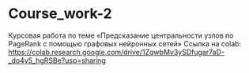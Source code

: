 # Course_work-2
Курсовая работа по теме «Предсказание центральности узлов по PageRank с помощью графовых нейронных сетей»
Ссылка на colab: https://colab.research.google.com/drive/1ZqwbMv3ySDfugar7aD-_do4y5_hgRSBe?usp=sharing
